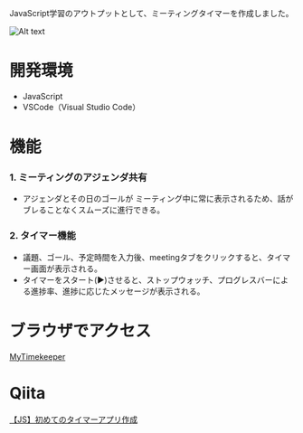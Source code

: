 JavaScript学習のアウトプットとして、ミーティングタイマーを作成しました。

![Alt text](https://gyazo.com/50efceff23bbbb7ad42965c6b0ada215/raw)

# 開発環境
- JavaScript
- VSCode（Visual Studio Code）

# 機能
### 1. ミーティングのアジェンダ共有
- アジェンダとその日のゴールが ミーティング中に常に表示されるため、話がブレることなくスムーズに進行できる。

### 2. タイマー機能
-  議題、ゴール、予定時間を入力後、meetingタブをクリックすると、タイマー画面が表示される。
-  タイマーをスタート(▶︎)させると、ストップウォッチ、プログレスバーによる進捗率、進捗に応じたメッセージが表示される。


# ブラウザでアクセス
[MyTimekeeper](https://protected-sierra-26081.herokuapp.com/)

# Qiita
[【JS】初めてのタイマーアプリ作成](https://qiita.com/manbolila/items/ce717c175b3310e1e932)
